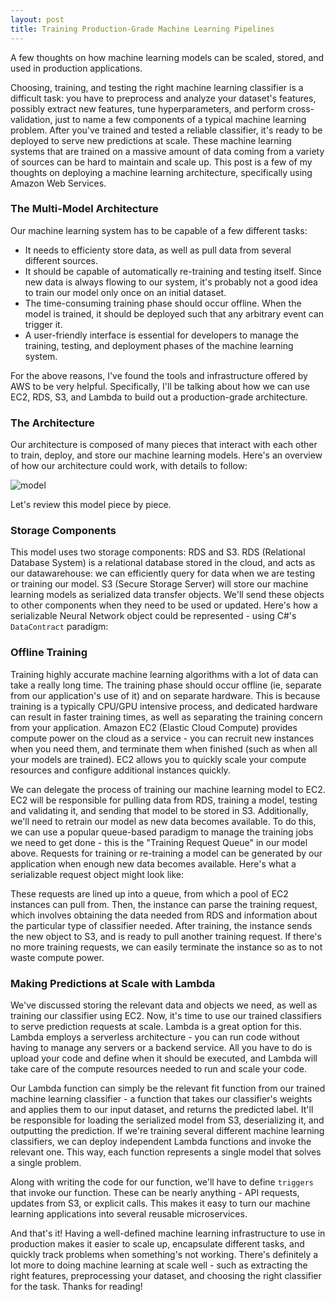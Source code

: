 ```yaml
---
layout: post
title: Training Production-Grade Machine Learning Pipelines 
---
```

A few thoughts on how machine learning models can be scaled, stored, and used in production applications. 


Choosing, training, and testing the right machine learning classifier is a difficult task: you have to preprocess 
and analyze your dataset's features, possibly extract new features, tune hyperparameters, and perform cross-validation, just to name a few components of a typical machine learning problem. 
After you've trained and tested a reliable classifier, it's ready to be deployed to serve new predictions at scale. 
These machine learning systems that are trained on a massive amount of data coming from a variety of sources can be hard to maintain and scale up. This post is a few of my thoughts on deploying a machine learning architecture, specifically using Amazon Web Services. 

### The Multi-Model Architecture
Our machine learning system has to be capable of a few different tasks: 

- It needs to efficienty store data, as well as pull data from several different sources. 
- It should be capable of automatically re-training and testing itself. Since new data is always flowing to our system, it's probably not a good idea to train our model only once on an initial dataset. 
- The time-consuming training phase should occur offline. When the model is trained, it should be deployed such that any arbitrary event can trigger it.
- A user-friendly interface is essential for developers to manage the training, testing, and deployment phases of the machine learning system. 

For the above reasons, I've found the tools and infrastructure offered by AWS to be very helpful. Specifically, I'll be talking about how we can use EC2, RDS, S3, and Lambda to build out a production-grade architecture.

### The Architecture
Our architecture is composed of many pieces that interact with each other to train, deploy, and store our machine learning models. Here's an overview of how our architecture could work, with details to follow: 

![model](https://raw.githubusercontent.com/rohan-varma/rohan-blog/master/images/model.png)

Let's review this model piece by piece. 

### Storage Components
This model uses two storage components: RDS and S3. RDS (Relational Database System) is a relational database stored in the cloud, and acts as our datawarehouse: we can efficiently query for data when we are testing or training our model. S3 (Secure Storage Server) will store our machine learning models as serialized data transfer objects. We'll send these objects to other components when they need to be used or updated. Here's how a serializable Neural Network object could be represented - using C#'s `DataContract` paradigm: 
<script src="https://gist.github.com/rohan-varma/92b6a07db23399cfdb98f348cca9370c.js"></script>

### Offline Training
Training highly accurate machine learning algorithms with a lot of data can take a really long time. The training phase should occur offline (ie, separate from our application's use of it) and on separate hardware. This is because training is a typically CPU/GPU intensive process, and dedicated hardware can result in faster training times, as well as separating the training concern from your application. Amazon EC2 (Elastic Cloud Compute) provides compute power on the cloud as a service - you can recruit new instances when you need them, and terminate them when finished (such as when all your models are trained). EC2 allows you to quickly scale your compute resources and configure additional instances quickly. 

We can delegate the process of training our machine learning model to EC2. EC2 will be responsible for pulling data from RDS, training a model, testing and validating it, and sending that model to be stored in S3. Additionally, we'll need to retrain our model as new data becomes available. To do this, we can use a popular queue-based paradigm to manage the training jobs we need to get done - this is the "Training Request Queue" in our model above. Requests for training or re-training a model can be generated by our application when enough new data becomes available. Here's what a serializable request object might look like: 

<script src="https://gist.github.com/rohan-varma/ad7306b3628a98db712d2b504c7d15fa.js"></script>

These requests are lined up into a queue, from which a pool of EC2 instances can pull from. Then, the instance can parse the training request, which involves obtaining the data needed from RDS and information about the particular type of classifier needed. After training, the instance sends the new object to S3, and is ready to pull another training request. If there's no more training requests, we can easily terminate the instance so as to not waste compute power. 

### Making Predictions at Scale with Lambda
We've discussed storing the relevant data and objects we need, as well as training our classifier using EC2. Now, it's time to use our trained classifiers to serve prediction requests at scale. Lambda is a great option for this. Lambda employs a serverless architecture - you can run code without having to manage any servers or a backend service. All you have to do is upload your code and define when it should be executed, and Lambda will take care of the compute resources needed to run and scale your code. 

Our Lambda function can simply be the relevant fit function from our trained machine learning classifier - a function that takes our classifier's weights and applies them to our input dataset, and returns the predicted label. It'll be responsible for loading the serialized model from S3, deserializing it, and outputting the prediction. If we're training several different machine learning classifiers, we can deploy independent Lambda functions and invoke the relevant one. This way, each function represents a single model that solves a single problem. 

Along with writing the code for our function, we'll have to define `triggers` that invoke our function. These can be nearly anything - API requests, updates from S3, or explicit calls. This makes it easy to turn our machine learning applications into several reusable microservices. 

And that's it! Having a well-defined machine learning infrastructure to use in production makes it easier to scale up, encapsulate different tasks, and quickly track problems when something's not working. There's definitely a lot more to doing machine learning at scale well - such as extracting the right features, preprocessing your dataset, and choosing the right classifier for the task. Thanks for reading! 

